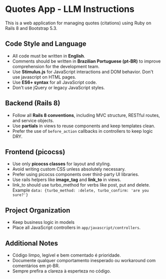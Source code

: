 # Quotes App - LLM Instructions

This is a web application for managing quotes (citations) using Ruby on Rails 8 and Bootstrap 5.3.

## Code Style and Language

- All code must be written in **English**.
- Comments should be written in **Brazilian Portuguese (pt-BR)** to improve comprehension for the development team.
- Use **Stimulus.js** for JavaScript interactions and DOM behavior. Don't use javascript on HTML pages.
- Use **ES6+ syntax** for all JavaScript code.
- Don't use jQuery or legacy JavaScript styles.

## Backend (Rails 8)

- Follow all **Rails 8 conventions**, including MVC structure, RESTful routes, and service objects.
- Use **partials** in views to reuse components and keep templates clean.
- Prefer the use of `before_action` callbacks in controllers to keep logic DRY.


## Frontend (picocss)

- Use only **picocss classes** for layout and styling.
- Avoid writing custom CSS unless absolutely necessary.
- Prefer using picocss components over third-party UI libraries.
- Use rails helpers like **image_tag** and **link_to** in views.
- link_to should use turbo_method for verbs like post, put and delete. Example `data: {turbo_method: :delete, turbo_confirm: 'are you sure?'}`

## Project Organization

- Keep business logic in models
- Place all JavaScript controllers in `app/javascript/controllers`.

## Additional Notes

- Código limpo, legível e bem comentado é prioridade.
- Documente qualquer comportamento inesperado ou workaround com comentários em pt-BR.
- Sempre prefira a clareza à esperteza no código.